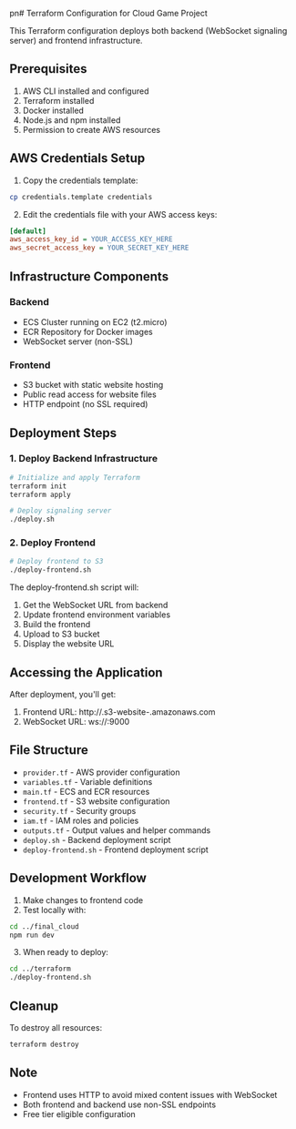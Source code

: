 pn# Terraform Configuration for Cloud Game Project

This Terraform configuration deploys both backend (WebSocket signaling server) and frontend infrastructure.

## Prerequisites

1. AWS CLI installed and configured
2. Terraform installed
3. Docker installed
4. Node.js and npm installed
5. Permission to create AWS resources

## AWS Credentials Setup

1. Copy the credentials template:
```bash
cp credentials.template credentials
```

2. Edit the credentials file with your AWS access keys:
```ini
[default]
aws_access_key_id = YOUR_ACCESS_KEY_HERE
aws_secret_access_key = YOUR_SECRET_KEY_HERE
```

## Infrastructure Components

### Backend
- ECS Cluster running on EC2 (t2.micro)
- ECR Repository for Docker images
- WebSocket server (non-SSL)

### Frontend
- S3 bucket with static website hosting
- Public read access for website files
- HTTP endpoint (no SSL required)

## Deployment Steps

### 1. Deploy Backend Infrastructure
```bash
# Initialize and apply Terraform
terraform init
terraform apply

# Deploy signaling server
./deploy.sh
```

### 2. Deploy Frontend
```bash
# Deploy frontend to S3
./deploy-frontend.sh
```

The deploy-frontend.sh script will:
1. Get the WebSocket URL from backend
2. Update frontend environment variables
3. Build the frontend
4. Upload to S3 bucket
5. Display the website URL

## Accessing the Application

After deployment, you'll get:
1. Frontend URL: http://<bucket-name>.s3-website-<region>.amazonaws.com
2. WebSocket URL: ws://<ec2-instance>:9000

## File Structure

- `provider.tf` - AWS provider configuration
- `variables.tf` - Variable definitions
- `main.tf` - ECS and ECR resources
- `frontend.tf` - S3 website configuration
- `security.tf` - Security groups
- `iam.tf` - IAM roles and policies
- `outputs.tf` - Output values and helper commands
- `deploy.sh` - Backend deployment script
- `deploy-frontend.sh` - Frontend deployment script

## Development Workflow

1. Make changes to frontend code
2. Test locally with:
```bash
cd ../final_cloud
npm run dev
```

3. When ready to deploy:
```bash
cd ../terraform
./deploy-frontend.sh
```

## Cleanup

To destroy all resources:
```bash
terraform destroy
```

## Note
- Frontend uses HTTP to avoid mixed content issues with WebSocket
- Both frontend and backend use non-SSL endpoints
- Free tier eligible configuration
